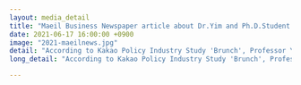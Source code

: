 ```yaml
---
layout: media_detail
title: "Maeil Business Newspaper article about Dr.Yim and Ph.D.Student Shinyoung Kim’s study using AI speakers"
date: 2021-06-17 16:00:00 +0900
image: "2021-maeilnews.jpg"
detail: "According to Kakao Policy Industry Study 'Brunch', Professor Yim and Ph.D. Student Shinyoung Kim conducted a research 'The effects of parent training about narrative interaction for parents with hearing loss who have children with normal hearing: a case study using AI speakers' and showed that AI speakers can promote children’s language development as they act as assistants in interaction between parents and children with hearing impairment."
long_detail: "According to Kakao Policy Industry Study 'Brunch', Professor Yim and Ph.D. Student Shinyoung Kim conducted a research on whether AI speakers can promote children’s language development if they act as assistants in interaction between parents and children with hearing impairment. The research team had five parents and children with hearing loss talk while listening to  stories in AI speaker for six weeks, and assessed the child’s story grammar production and comprehension abilities. They showed that children’s comprehension and production of story grammar increased as a result of using AI speakers . The research team said, “We expect AI speaker technology to solve the problem of technology alienation in hearing-impaired families, and to bring about quantitative and qualitative improvements in children’s language development as well as interaction between parents and children.” The study came as a result of digital inclusive research support project using AI speakers conducted by Kakao and Kakao Enterprise in 2020. 정욱, 'AI 스피커, 청각 지적 장애자 의사소통에 도움' 매일경제, 16-June-2021. [online]. Available: https://www.mk.co.kr/news/it/view/2021/06/585503/"

---
```


